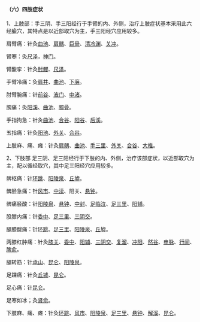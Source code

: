 #### （六）四肢症状

1、上肢部：手三阴、手三阳经行于手臂的内、外侧，治疗上肢症状基本采用此六经腧穴，其特点是以近部取穴为主，手三阳经穴应用较多。

肩臂痛：针灸[曲池](https://www.gmzyjc.com/read/zjs/zjs3.1.1-3-0.1.2.3.11.md)、[肩髃](https://www.gmzyjc.com/read/zjs/zjs3.1.1-3-0.1.2.3.15.md)、[巨骨](https://www.gmzyjc.com/read/zjs/zjs3.1.1-3-0.1.2.3.16.md)、[清冷渊](https://www.gmzyjc.com/read/zjs/zjs3.1.9-12-0.0.2.3.11.md)、[关冲](https://www.gmzyjc.com/read/zjs/zjs3.1.9-12-0.0.2.3.1.md)。

臂寒：灸[尺泽](https://www.gmzyjc.com/read/zjs/zjs3.1.1-3-0.1.1.3.5.md)，[神门](https://www.gmzyjc.com/read/zjs/zjs3.1.4-6-0.0.2.3.7.md)。

臂酸挛：针灸[肘髎](https://www.gmzyjc.com/read/zjs/zjs3.1.1-3-0.1.2.3.12.md)、[尺泽](https://www.gmzyjc.com/read/zjs/zjs3.1.1-3-0.1.1.3.5.md)。

手臂冷痛：灸[肩井](https://www.gmzyjc.com/read/zjs/zjs3.1.9-12-0.0.3.3.21.md)、[曲池](https://www.gmzyjc.com/read/zjs/zjs3.1.1-3-0.1.2.3.11.md)、[下廉](https://www.gmzyjc.com/read/zjs/zjs3.1.1-3-0.1.2.3.8.md)。

肘臂腕痛：针[前谷](https://www.gmzyjc.com/read/zjs/zjs3.1.4-6-0.0.3.3.2.md)、[液门](https://www.gmzyjc.com/read/zjs/zjs3.1.9-12-0.0.2.3.2.md)、[中渚](https://www.gmzyjc.com/read/zjs/zjs3.1.9-12-0.0.2.3.3.md)。

腕痛：灸[阳溪](https://www.gmzyjc.com/read/zjs/zjs3.1.1-3-0.1.2.3.5.md)、[曲池](https://www.gmzyjc.com/read/zjs/zjs3.1.1-3-0.1.2.3.11.md)、[腕骨](https://www.gmzyjc.com/read/zjs/zjs3.1.4-6-0.0.3.3.4.md)。

手指拘急：针灸[曲池](https://www.gmzyjc.com/read/zjs/zjs3.1.1-3-0.1.2.3.11.md)、[合谷](https://www.gmzyjc.com/read/zjs/zjs3.1.1-3-0.1.2.3.4.md)、[阳谷](https://www.gmzyjc.com/read/zjs/zjs3.1.4-6-0.0.3.3.5.md)、[后溪](https://www.gmzyjc.com/read/zjs/zjs3.1.4-6-0.0.3.3.3.md)。

五指痛：针灸[阳池](https://www.gmzyjc.com/read/zjs/zjs3.1.9-12-0.0.2.3.4.md)、[外关](https://www.gmzyjc.com/read/zjs/zjs3.1.9-12-0.0.2.3.5.md)、[合谷](https://www.gmzyjc.com/read/zjs/zjs3.1.1-3-0.1.2.3.4.md)。

上肢麻、痛、瘫：针灸[肩髃](https://www.gmzyjc.com/read/zjs/zjs3.1.1-3-0.1.2.3.15.md)、[曲池](https://www.gmzyjc.com/read/zjs/zjs3.1.1-3-0.1.2.3.11.md)、[手三里](https://www.gmzyjc.com/read/zjs/zjs3.1.1-3-0.1.2.3.10.md)、[外关](https://www.gmzyjc.com/read/zjs/zjs3.1.9-12-0.0.2.3.5.md)、[合谷](https://www.gmzyjc.com/read/zjs/zjs3.1.1-3-0.1.2.3.4.md)、[大椎](https://www.gmzyjc.com/read/zjs/zjs3.2.2-0.0.1.3.14.md)。

2、下肢部  足三阴、足三阳经行于下肢的内、外侧，治疗该部症状，以近部取穴为主，配以循经取穴，其中足三阳经穴应用较多。

髀枢痛：针[环跳](https://www.gmzyjc.com/read/zjs/zjs3.1.9-12-0.0.3.3.30.md)、[阳陵泉](https://www.gmzyjc.com/read/zjs/zjs3.1.9-12-0.0.3.3.34.md)、[丘墟](https://www.gmzyjc.com/read/zjs/zjs3.1.9-12-0.0.3.3.40.md)。

髀胫急痛：针[风市](https://www.gmzyjc.com/read/zjs/zjs3.1.9-12-0.0.3.3.31.md)、[中渎](https://www.gmzyjc.com/read/zjs/zjs3.1.9-12-0.0.3.3.32.md)、阳关、[悬钟](https://www.gmzyjc.com/read/zjs/zjs3.1.9-12-0.0.3.3.39.md)。

髀痛胫酸：针[阳陵泉](https://www.gmzyjc.com/read/zjs/zjs3.1.9-12-0.0.3.3.34.md)、[悬钟](https://www.gmzyjc.com/read/zjs/zjs3.1.9-12-0.0.3.3.39.md)、[中封](https://www.gmzyjc.com/read/zjs/zjs3.1.9-12-0.0.4.3.4.md)、[足临泣](https://www.gmzyjc.com/read/zjs/zjs3.1.9-12-0.0.3.3.41.md)、[足三里](https://www.gmzyjc.com/read/zjs/zjs3.1.1-3-0.1.3.3.36.md)、[阳辅](https://www.gmzyjc.com/read/zjs/zjs3.1.9-12-0.0.3.3.38.md)。

股膝内痛：针[委中](https://www.gmzyjc.com/read/zjs/zjs3.1.7-8-0.0.1.3.40.md)、[足三里](https://www.gmzyjc.com/read/zjs/zjs3.1.1-3-0.1.3.3.36.md)、[三阴交](https://www.gmzyjc.com/read/zjs/zjs3.1.4-6-0.0.1.3.6.md)。

腿膝酸痛：针[环跳](https://www.gmzyjc.com/read/zjs/zjs3.1.9-12-0.0.3.3.30.md)、[足三里](https://www.gmzyjc.com/read/zjs/zjs3.1.1-3-0.1.3.3.36.md)、[阳陵泉](https://www.gmzyjc.com/read/zjs/zjs3.1.9-12-0.0.3.3.34.md)、[丘墟](https://www.gmzyjc.com/read/zjs/zjs3.1.9-12-0.0.3.3.40.md)。

两膝红肿痛：针灸[膝关](https://www.gmzyjc.com/read/zjs/zjs3.1.9-12-0.0.4.3.7.md)、[委中](https://www.gmzyjc.com/read/zjs/zjs3.1.7-8-0.0.1.3.40.md)、[阳辅](https://www.gmzyjc.com/read/zjs/zjs3.1.9-12-0.0.3.3.38.md)、[三阴交](https://www.gmzyjc.com/read/zjs/zjs3.1.4-6-0.0.1.3.6.md)、[复溜](https://www.gmzyjc.com/read/zjs/zjs3.1.7-8-0.0.2.3.7.md)、[冲阳](https://www.gmzyjc.com/read/zjs/zjs3.1.1-3-0.1.3.3.42.md)、[然谷](https://www.gmzyjc.com/read/zjs/zjs3.1.7-8-0.0.2.3.2.md)、[申脉](https://www.gmzyjc.com/read/zjs/zjs3.1.7-8-0.0.1.3.62.md)、[行间](https://www.gmzyjc.com/read/zjs/zjs3.1.9-12-0.0.4.3.2.md)、[脾俞](https://www.gmzyjc.com/read/zjs/zjs3.1.7-8-0.0.1.3.20.md)。

腿转筋：针[承山](https://www.gmzyjc.com/read/zjs/zjs3.1.7-8-0.0.1.3.57.md)、[昆仑](https://www.gmzyjc.com/read/zjs/zjs3.1.7-8-0.0.1.3.60.md)、[阳陵泉](https://www.gmzyjc.com/read/zjs/zjs3.1.9-12-0.0.3.3.34.md)。

足踝痛：针灸[丘墟](https://www.gmzyjc.com/read/zjs/zjs3.1.9-12-0.0.3.3.40.md)、[昆仑](https://www.gmzyjc.com/read/zjs/zjs3.1.7-8-0.0.1.3.60.md)。

足心痛：针[昆仑](https://www.gmzyjc.com/read/zjs/zjs3.1.7-8-0.0.1.3.60.md)。

足寒如冰；灸[肾俞](https://www.gmzyjc.com/read/zjs/zjs3.1.7-8-0.0.1.3.23.md)。

下肢麻、痛、瘫：针灸[环跳](https://www.gmzyjc.com/read/zjs/zjs3.1.9-12-0.0.3.3.30.md)、[风市](https://www.gmzyjc.com/read/zjs/zjs3.1.9-12-0.0.3.3.31.md)、[阳陵泉](https://www.gmzyjc.com/read/zjs/zjs3.1.9-12-0.0.3.3.34.md)、[足三里](https://www.gmzyjc.com/read/zjs/zjs3.1.1-3-0.1.3.3.36.md)、[悬钟](https://www.gmzyjc.com/read/zjs/zjs3.1.9-12-0.0.3.3.39.md)、[解溪](https://www.gmzyjc.com/read/zjs/zjs3.1.1-3-0.1.3.3.41.md)、[昆仑](https://www.gmzyjc.com/read/zjs/zjs3.1.7-8-0.0.1.3.60.md)。
